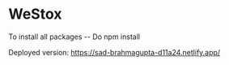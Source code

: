 # WeStox
To install all packages
-- Do npm install

Deployed version: https://sad-brahmagupta-d11a24.netlify.app/
